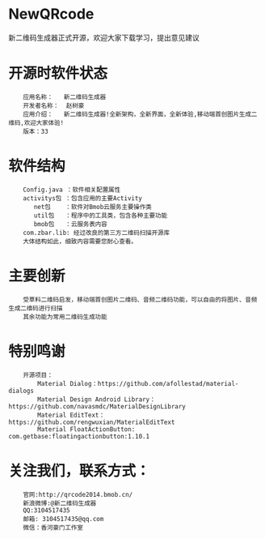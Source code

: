 # NewQRcode
新二维码生成器正式开源，欢迎大家下载学习，提出意见建议

开源时软件状态
====================================

		应用名称：	新二维码生成器
		开发者名称：	赵树豪
		应用介绍：	新二维码生成器!全新架构，全新界面，全新体验,移动端首创图片生成二维码,欢迎大家体验! 
		版本：33
	
软件结构
=======
		Config.java ：软件相关配置属性
		activitys包 ：包含应用的主要Activity
		   net包    ：软件对Bmob云服务主要操作类
		   util包   ：程序中的工具类，包含各种主要功能
		   bmob包   ：云服务表内容
		com.zbar.lib: 经过改良的第三方二维码扫描开源库
		大体结构如此，细致内容需要您耐心查看。
主要创新
====
		受草料二维码启发，移动端首创图片二维码、音频二维码功能，可以自由的将图片、音频生成二维码进行扫描
		其余功能为常用二维码生成功能


特别鸣谢
====
		开源项目：
			Material Dialog：https://github.com/afollestad/material-dialogs
			Material Design Android Library：https://github.com/navasmdc/MaterialDesignLibrary
			Material EditText：https://github.com/rengwuxian/MaterialEditText
			Material FloatActionButton: com.getbase:floatingactionbutton:1.10.1

关注我们，联系方式： 
============
		官网:http://qrcode2014.bmob.cn/ 
		新浪微博:@新二维码生成器 
		QQ:3104517435 
		邮箱: 3104517435@qq.com
		微信：香河豪门工作室





